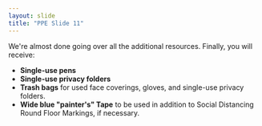 ```yaml
---
layout: slide
title: "PPE Slide 11"
---
```


We're almost done going over all the additional resources. Finally, you will receive:

- **Single-use pens**
- **Single-use privacy folders**
- **Trash bags** for used face coverings, gloves, and single-use privacy folders.
- **Wide blue "painter's" Tape** to be used in addition to Social Distancing Round Floor Markings, if necessary.